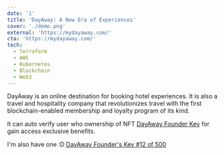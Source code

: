 ```yaml
---
date: '1'
title: 'DayAway: A New Era of Experiences'
cover: './demo.png'
external: 'https://mydayaway.com/'
cta: 'https://mydayaway.com/'
tech:
  - Terraform
  - AWS
  - Kubernetes
  - Blockchain
  - Web3
---
```


DayAway is an online destination for booking hotel experiences. It is also a travel and hospitality company that revolutionizes travel with the first blockchain-enabled membership and loyalty program of its kind.

It can auto verify user who ownership of NFT [DayAway Founder Key](https://opensea.io/collection/dayaway-founders-key) for gain access exclusive benefits.

I'm also have one :D [DayAway Founder's Key #12 of 500](https://opensea.io/assets/ethereum/0xba202b00b43b724bda4d7d2658cf03d5235272f0/12)
